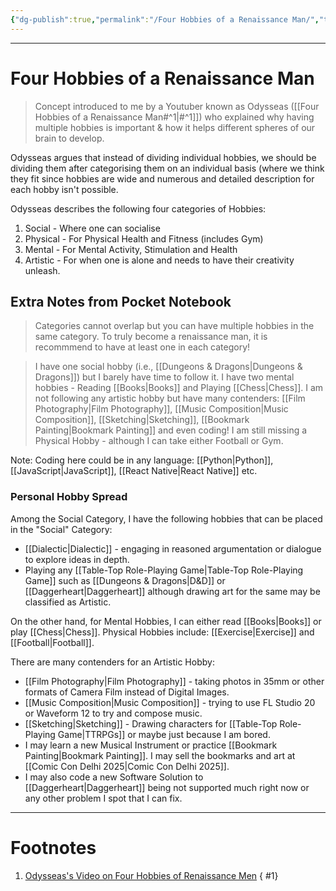 ```yaml
---
{"dg-publish":true,"permalink":"/Four Hobbies of a Renaissance Man/","tags":["Hobbies"]}
---
```


---
# Four Hobbies of a Renaissance Man
> Concept introduced to me by a Youtuber known as Odysseas ([[Four Hobbies of a Renaissance Man#^1\|#^1]]) who explained why having multiple hobbies is important & how it helps different spheres of our brain to develop.

Odysseas argues that instead of dividing individual hobbies, we should be dividing them after categorising them on an individual basis (where we think they fit since hobbies are wide and numerous and detailed description for each hobby isn't possible.

Odysseas describes the following four categories of Hobbies:
1. Social - Where one can socialise
2. Physical - For Physical Health and Fitness (includes Gym)
3. Mental - For Mental Activity, Stimulation and Health
4. Artistic - For when one is alone and needs to have their creativity unleash.

## Extra Notes from Pocket Notebook
> Categories cannot overlap but you can have multiple hobbies in the same category. To truly become a renaissance man, it is recommmend to have at least one in each category!

> I have one social hobby (i.e., [[Dungeons & Dragons\|Dungeons & Dragons]]) but I barely have time to follow it. I have two mental hobbies - Reading [[Books\|Books]] and Playing [[Chess\|Chess]]. I am not following any artistic hobby but have many contenders: [[Film Photography\|Film Photography]], [[Music Composition\|Music Composition]], [[Sketching\|Sketching]], [[Bookmark Painting\|Bookmark Painting]] and even coding! I am still missing a Physical Hobby - although I can take either Football or Gym. 

Note: Coding here could be in any language: [[Python\|Python]], [[JavaScript\|JavaScript]], [[React Native\|React Native]] etc.

### Personal Hobby Spread
Among the Social Category, I have the following hobbies that can be placed in the "Social" Category: 
- [[Dialectic\|Dialectic]] - engaging in reasoned argumentation or dialogue to explore ideas in depth.
- Playing any [[Table-Top Role-Playing Game\|Table-Top Role-Playing Game]] such as [[Dungeons & Dragons\|D&D]] or [[Daggerheart\|Daggerheart]] although drawing art for the same may be classified as Artistic.

On the other hand, for Mental Hobbies, I can either read [[Books\|Books]] or play [[Chess\|Chess]].
Physical Hobbies include: [[Exercise\|Exercise]] and [[Football\|Football]].

There are many contenders for an Artistic Hobby:
- [[Film Photography\|Film Photography]] - taking photos in 35mm or other formats of Camera Film instead of Digital Images.
- [[Music Composition\|Music Composition]] - trying to use FL Studio 20 or Waveform 12 to try and compose music.
- [[Sketching\|Sketching]] - Drawing characters for [[Table-Top Role-Playing Game\|TTRPGs]] or maybe just because I am bored.
- I may learn a new Musical Instrument or practice [[Bookmark Painting\|Bookmark Painting]]. I may sell the bookmarks and art at [[Comic Con Delhi 2025\|Comic Con Delhi 2025]].
- I may also code a new Software Solution to [[Daggerheart\|Daggerheart]] being not supported much right now or any other problem I spot that I can fix. 


---
# Footnotes
1. [Odysseas's Video on Four Hobbies of Renaissance Men](https://youtu.be/is40bu7bIbA?feature=shared)
{ #1}
